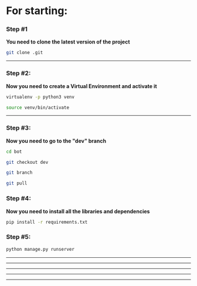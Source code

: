 # For starting:

### Step #1

**You need to clone the latest version of the project**

```bash
git clone .git
```

*  **  **

### Step #2:
**Now you need to create a Virtual Environment and activate it**

```bash
virtualenv -p python3 venv
```

```bash
source venv/bin/activate
```

*  **  **

### Step #3:

**Now you need to go to the "dev" branch**

```bash
cd bot
```

```bash
git checkout dev
```

```bash
git branch
```

```bash
git pull
```
### Step #4:

**Now you need to install all the libraries and dependencies**

```bash
pip install -r requirements.txt
```

### Step #5:
```bash
python manage.py runserver
```

*  **  **
*  **  **
*  **  **
*  **  **
*  **  **